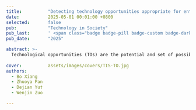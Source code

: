 ```yaml
---
title:          "Detecting technology opportunities appropriate for enterprise R&D: The synthesis analysis of industrial technical windows and enterprise competition relations"
date:           2025-05-01 00:01:00 +0800
selected:       false
pub:            "Technology in Society"
pub_last:       ' <span class="badge badge-pill badge-custom badge-dark">Journal</span>'
pub_date:       "2025"

abstract: >-
  Technological opportunities (TOs) are the potential and set of possibilities for technology advances in a given industry. When enterprises are able to catch and adapt to them in a timely manner, they can grab market share from competitors who have failed to adapt to these challenges. However, when there exist large gaps between enterprises and their competitors, it should be carefully evaluated whether enterprise-specific TOs are worth exploring. Moreover, faced with diversified competitive relations, enterprises also need to formulate differentiated research and development (R&D) strategies for different TOs. To address these research gaps, this paper argues for the theoretical concepts of technical windows (TWs), emerging technologies (ETs), and TOs, and proposes a three-stage framework to detect enterprise-specific TOs. 
  
cover:          assets/images/covers/TIS-TO.jpg
authors:
  - Bo Xiang
  - Zhuoya Pan
  - Dejian Yu†
  - Wenjin Zuo

---
```

